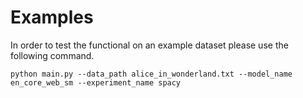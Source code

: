 # Examples

In order to test the functional on an example dataset please use the following command.

```
python main.py --data_path alice_in_wonderland.txt --model_name en_core_web_sm --experiment_name spacy
```

